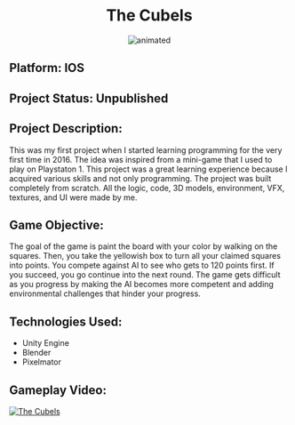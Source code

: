 <center> <h1> The Cubels </h1> </center>

<p align="center">
  <img src="https://user-images.githubusercontent.com/57303814/101992248-ac4d2600-3c66-11eb-8b7f-d30009032a8f.gif" alt="animated" />
</p>

## Platform: IOS

## Project Status: Unpublished

## Project Description:

 This was my first project when I started learning programming for the very first time in 2016. The idea was inspired from a mini-game that I used to play on Playstaton 1. This project was a great learning experience because I acquired various skills and not only programming. The project was built completely from scratch. All the logic, code, 3D models, environment, VFX, textures, and UI were made by me.
 
 
 
## Game Objective: 
The goal of the game is paint the board with your color by walking on the squares. Then, you take the yellowish box to turn all your claimed squares into points. You compete against AI to see who gets to 120 points first. If you succeed, you go continue into the next round. The game gets difficult as you progress by making the AI becomes more competent and adding environmental challenges that hinder your progress.


## Technologies Used:
- Unity Engine 
- Blender
- Pixelmator


## Gameplay Video:


[![The Cubels](http://img.youtube.com/vi/UwAdS2VjKes/0.jpg)](http://www.youtube.com/watch?v=UwAdS2VjKes "The Cubels")

